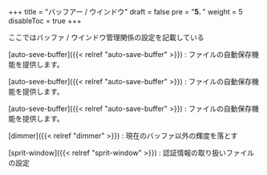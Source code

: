 +++
title = "バッフアー / ウインドウ"
draft = false
pre = "<b>5. </b>"
weight = 5
disableToc = true
+++

ここではバッファ / ウインドウ管理関係の設定を記載している

[auto-seve-buffer]({{< relref "auto-save-buffer" >}})
: ファイルの自動保存機能を提供します。

[auto-seve-buffer]({{< relref "auto-save-buffer" >}})
: ファイルの自動保存機能を提供します。

[auto-seve-buffer]({{< relref "auto-save-buffer" >}})
: ファイルの自動保存機能を提供します。


[dimmer]({{< relref "dimmer" >}})
: 現在のバッファ以外の輝度を落とす

[sprit-window]({{< relref "sprit-window" >}})
: 認証情報の取り扱いファイルの設定
